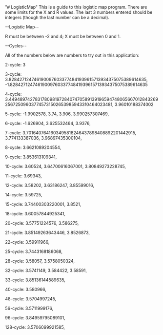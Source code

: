 "# LogisticMap" 
This is a guide to this logistic map program.
There are some limits for the X and R values.  The last 3 numbers entered should be integers (though the last number can be a decimal).

--Logistic Map--

R must be between -2 and 4;
X must be between 0 and 1.

--Cycles--

All of the numbers below are numbers to try out in this application:

2-cycle:
3

3-cycle:
 3.8284271247461900976033774841939615713934375075389614635,
-1.8284271247461900976033774841939615713934375075389614635

4-cycle:
3.44948974278317809819728407470589139196594748065667012843269256725096037745731502653985943310464023481,
3.96010188374002

5-cycle:
-1.9902578,
 3.74,
 3.906,
 3.990257307469,

6-cycle:
-1.626904,
 3.625532464,
 3.9376,

7-cycle:
3.7016407641603495818246437898408892201442915,
3.774133387036,
3.96897435300104,

8-cycle:
3.6621089204554,

9-cycle:
3.853613109341,

10-cycle:
3.60524,
3.64700616067001,
3.80849273228745,

11-cycle:
3.69343,

12-cycle:
3.58202,
3.63186247,
3.85599016,

14-cycle:
3.59725,

15-cycle:
3.74400303220001,
3.8521,

18-cycle:
3.60057844925341,

20-cycle:
3.57751224576,
3.586275,

21-cycle:
3.85149263643446,
3.8526873,

22-cycle:
3.59911966,

25-cycle:
3.7443168186068,

28-cycle:
3.58057,
3.5758050324,

32-cycle:
3.5741149,
3.584422,
3.58591,

33-cycle:
3.85136144589635,

40-cycle:
3.580966,

48-cycle:
3.5704997245,

56-cycle:
3.5711999176,

96-cycle:
3.84959795089101,

128-cycle:
3.5706099921585,
